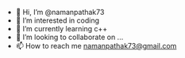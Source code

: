- 👋 Hi, I’m @namanpathak73
- 👀 I’m interested in coding
- 🌱 I’m currently learning c++
- 💞️ I’m looking to collaborate on ...
- 📫 How to reach me namanpathak73@gmail.com

<!---
namanpathak73/namanpathak73 is a ✨ special ✨ repository because its `README.md` (this file) appears on your GitHub profile.
You can click the Preview link to take a look at your changes.
--->
